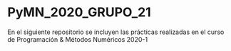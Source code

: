 # PyMN_2020_GRUPO_21
En el siguiente repositorio se incluyen las prácticas realizadas en el curso de Programación & Métodos Numéricos 2020-1
